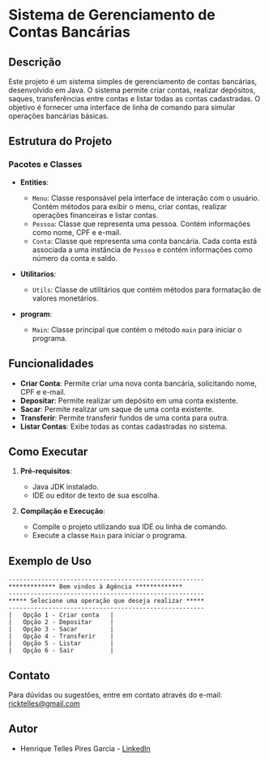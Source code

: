 
# Sistema de Gerenciamento de Contas Bancárias

## Descrição

Este projeto é um sistema simples de gerenciamento de contas bancárias, desenvolvido em Java. O sistema permite criar contas, realizar depósitos, saques, transferências entre contas e listar todas as contas cadastradas. O objetivo é fornecer uma interface de linha de comando para simular operações bancárias básicas.

## Estrutura do Projeto

### Pacotes e Classes

- **Entities**:
  - `Menu`: Classe responsável pela interface de interação com o usuário. Contém métodos para exibir o menu, criar contas, realizar operações financeiras e listar contas.
  - `Pessoa`: Classe que representa uma pessoa. Contém informações como nome, CPF e e-mail.
  - `Conta`: Classe que representa uma conta bancária. Cada conta está associada a uma instância de `Pessoa` e contém informações como número da conta e saldo.
  
- **Utilitarios**:
  - `Utils`: Classe de utilitários que contém métodos para formatação de valores monetários.

- **program**:
  - `Main`: Classe principal que contém o método `main` para iniciar o programa.

## Funcionalidades

- **Criar Conta**: Permite criar uma nova conta bancária, solicitando nome, CPF e e-mail.
- **Depositar**: Permite realizar um depósito em uma conta existente.
- **Sacar**: Permite realizar um saque de uma conta existente.
- **Transferir**: Permite transferir fundos de uma conta para outra.
- **Listar Contas**: Exibe todas as contas cadastradas no sistema.

## Como Executar

1. **Pré-requisitos**:
   - Java JDK instalado.
   - IDE ou editor de texto de sua escolha.

2. **Compilação e Execução**:
   - Compile o projeto utilizando sua IDE ou linha de comando.
   - Execute a classe `Main` para iniciar o programa.

## Exemplo de Uso

```shell
------------------------------------------------------
************* Bem vindos à Agência *************
------------------------------------------------------
***** Selecione uma operação que deseja realizar *****
------------------------------------------------------
|   Opção 1 - Criar conta   |
|   Opção 2 - Depositar     |
|   Opção 3 - Sacar         |
|   Opção 4 - Transferir    |
|   Opção 5 - Listar        |
|   Opção 6 - Sair          |
```

## Contato

Para dúvidas ou sugestões, entre em contato através do e-mail: [ricktelles@gmail.com](mailto:ricktelles@gmail.com)

## Autor

- Henrique Telles Pires Garcia - [LinkedIn](https://www.linkedin.com/in/henrique-telles-dev/)
